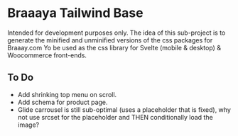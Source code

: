 # Braaaya Tailwind Base

Intended for development purposes only.
The idea of this sub-project is to generate the minified and unminified versions of the css packages for Braaay.com
Yo be used as the css library for Svelte (mobile & desktop) & Woocommerce front-ends.

## To Do

-   Add shrinking top menu on scroll.
-   Add schema for product page.
-   Glide carrousel is still sub-optimal (uses a placeholder that is fixed), why not use srcset for the placeholder and THEN conditionally load the image?
